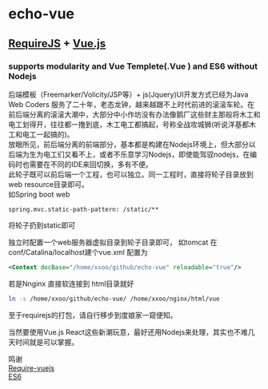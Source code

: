 # echo-vue
## [RequireJS](https://requirejs.org/) + [Vue.js](https://vuejs.org)
### supports  modularity and Vue Templete(.Vue ) and ES6  without Nodejs   
 后端模板（Freemarker/Volicity/JSP等）+ js(Jquery)UI开发方式已经为Java Web Coders 服务了二十年，老态龙钟，越来越跟不上时代前进的滚滚车轮。在前后端分离的滚滚大潮中，大部分中小作坊没有办法像鹅厂这些财主那般将木工和电工划得开，往往都一撸到底，木工电工都搞起，号称全战攻城狮(听说洋基都木工和电工一起搞的)。  
 放眼所见，前后端分离的前端部分，基本都是构建在Nodejs环境上，但大部分以后端为生为电工们又看不上，或者不乐意学习Nodejs，即使能驾驭nodejs，在编码时也需要在不同的IDE来回切换，多有不便。  
此轮子既可以前后端一个工程，也可以独立。同一工程时，直接将轮子目录放到web resource目录即可。    
如Spring boot web   
```properties
spring.mvc.static-path-pattern: /static/**   
```
将轮子扔到static即可    

独立时配置一个web服务器虚拟目录到轮子目录即可， 如tomcat 在conf/Catalina/localhost建个vue.xml 配置为  
  ```xml
<Context docBase="/home/xxoo/github/echo-vue" reloadable="true"/>  
```

若是Nnginx 直接软连接到 html目录就好  
 ```bash  
ln -s /home/xxoo/github/echo-vue/ /home/xxoo/nginx/html/vue
```

至于requirejs的打包，请自行移步到度娘家一窥便知。  

当然要使用Vue.js React这些新潮玩意，最好还用Nodejs来处理，其实也不难几天时间就是可以掌握。

鸣谢  
[Require-vuejs]( https://github.com/edgardleal/require-vuejs  "Require-vuejs")  
[ES6](  https://github.com/guybedford/es6 "ES6")



